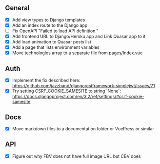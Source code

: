 ## General

- [x] Add view types to Django templates
- [x] Add an index route to the Django app
- [ ] Fix OpenAPI "Failed to load API definition."
- [x] Add frontend URL to Django/Heroku app and Link Quasar app to it
- [x] Add load animation to Quasar posts list
- [x] Add a page that lists environment variables
- [x] Move technologies array to a separate file from pages/Index.vue

## Auth

- [x] Implement the fix described here: https://github.com/jazzband/djangorestframework-simplejwt/issues/71
- [x] Try setting CSRF_COOKIE_SAMESITE to string 'None': https://docs.djangoproject.com/en/3.2/ref/settings/#csrf-cookie-samesite

## Docs

- [x] Move markdown files to a documentation folder or VuePress or similar

## API

- [x] Figure out why FBV does not have full image URL but CBV does
